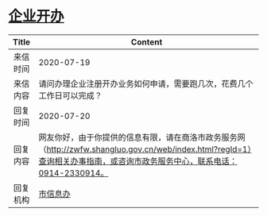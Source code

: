 # <a href="http://www.shangluo.gov.cn/zmhd/ldxxxx.jsp?urltype=leadermail.LeaderMailContentUrl&wbtreeid=1112&leadermailid=6209">企业开办</a>
| Title |                                                       Content                                                        |
|:-----:|----------------------------------------------------------------------------------------------------------------------|
| 来信时间  | 2020-07-19                                                                                                           |
| 来信内容  | 请问办理企业注册开办业务如何申请，需要跑几次，花费几个工作日可以完成？                                                                                  |
| 回复时间  | 2020-07-20                                                                                                           |
| 回复内容  | 网友你好，由于你提供的信息有限，请在商洛市政务服务网（http://zwfw.shangluo.gov.cn/web/index.html?regId=1）查询相关办事指南，或咨询市政务服务中心，联系电话：0914-2330914。 |
| 回复机构  | <a href="../../categories/agencies/市信息办.md">市信息办</a>                                                                 |